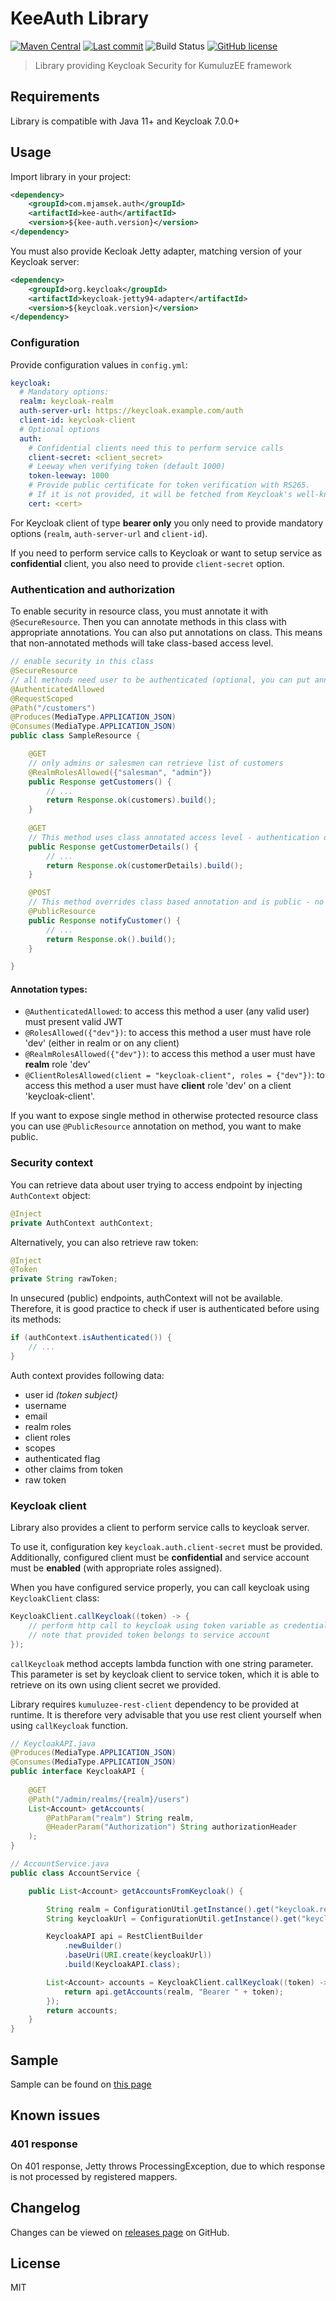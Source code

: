 # KeeAuth Library

[![Maven Central](https://img.shields.io/maven-central/v/com.mjamsek.auth/kee-auth)](https://mvnrepository.com/artifact/com.mjamsek.auth/kee-auth)
[![Last commit](https://img.shields.io/github/last-commit/Jamsek-m/kee-auth/master)](https://github.com/Jamsek-m/kee-auth/commits/master)
![Build Status](https://jenkins.mjamsek.com/buildStatus/icon?job=kumuluzee-keycloak-integration-lib)
[![GitHub license](https://img.shields.io/github/license/Jamsek-m/kee-auth)](https://github.com/Jamsek-m/kee-auth/blob/master/LICENSE)

> Library providing Keycloak Security for KumuluzEE framework

## Requirements

Library is compatible with Java 11+ and Keycloak 7.0.0+

## Usage

Import library in your project:
```xml
<dependency>
    <groupId>com.mjamsek.auth</groupId>
    <artifactId>kee-auth</artifactId>
    <version>${kee-auth.version}</version>
</dependency>
``` 

You must also provide Kecloak Jetty adapter, matching version of your Keycloak server:
```xml
<dependency>
    <groupId>org.keycloak</groupId>
    <artifactId>keycloak-jetty94-adapter</artifactId>
    <version>${keycloak.version}</version>
</dependency>
```

### Configuration

Provide configuration values in `config.yml`:

```yaml
keycloak:
  # Mandatory options:
  realm: keycloak-realm
  auth-server-url: https://keycloak.example.com/auth
  client-id: keycloak-client
  # Optional options
  auth:
    # Confidential clients need this to perform service calls
    client-secret: <client_secret>
    # Leeway when verifying token (default 1000)
    token-leeway: 1000
    # Provide public certificate for token verification with RS265.
    # If it is not provided, it will be fetched from Keycloak's well-known endpoint.
    cert: <cert>
```

For Keycloak client of type **bearer only** you only need to provide mandatory options (`realm`, `auth-server-url` and `client-id`).

If you need to perform service calls to Keycloak or want to setup service as **confidential** client, you also need to provide `client-secret` option.

### Authentication and authorization

To enable security in resource class, you must annotate it with `@SecureResource`.
Then you can annotate methods in this class with appropriate annotations.
You can also put annotations on class. This means that non-annotated methods 
will take class-based access level.

```java
// enable security in this class
@SecureResource
// all methods need user to be authenticated (optional, you can put annotations on method only)
@AuthenticatedAllowed
@RequestScoped
@Path("/customers")
@Produces(MediaType.APPLICATION_JSON)
@Consumes(MediaType.APPLICATION_JSON)
public class SampleResource {

    @GET
    // only admins or salesmen can retrieve list of customers
    @RealmRolesAllowed({"salesman", "admin"})
    public Response getCustomers() {
        // ... 
        return Response.ok(customers).build();
    }
    
    @GET
    // This method uses class annotated access level - authentication only
    public Response getCustomerDetails() {
        // ... 
        return Response.ok(customerDetails).build();
    }

    @POST
    // This method overrides class based annotation and is public - no authentication required
    @PublicResource
    public Response notifyCustomer() {
        // ... 
        return Response.ok().build();
    }

}
```

#### Annotation types:

* `@AuthenticatedAllowed`: to access this method a user (any valid user) must present valid JWT
* `@RolesAllowed({"dev"})`: to access this method a user must have role 'dev' (either in realm or on any client)
* `@RealmRolesAllowed({"dev"})`: to access this method a user must have **realm** role 'dev'
* `@ClientRolesAllowed(client = "keycloak-client", roles = {"dev"})`: to access this method a user must have **client** role 'dev' on a client 'keycloak-client'.

If you want to expose single method in otherwise protected resource class you 
can use `@PublicResource` annotation on method, you want to make public.

### Security context

You can retrieve data about user trying to access endpoint by injecting `AuthContext` object:

```java
@Inject
private AuthContext authContext;
```

Alternatively, you can also retrieve raw token:

```java
@Inject
@Token
private String rawToken;
```

In unsecured (public) endpoints, authContext will not be available. 
Therefore, it is good practice to check if user is authenticated before 
using its methods:
```java
if (authContext.isAuthenticated()) {
    // ...
}
``` 

Auth context provides following data: 

* user id *(token subject)*
* username
* email
* realm roles
* client roles
* scopes
* authenticated flag
* other claims from token
* raw token

### Keycloak client

Library also provides a client to perform service calls to keycloak server.

To use it, configuration key `keycloak.auth.client-secret` must be provided.
Additionally, configured client must be **confidential** and service account 
must be **enabled** (with appropriate roles assigned).

When you have configured service properly, you can call keycloak
using `KeycloakClient` class:

```java
KeycloakClient.callKeycloak((token) -> {
    // perform http call to keycloak using token variable as credential
    // note that provided token belongs to service account
});
```

`callKeycloak` method accepts lambda function with one string parameter.
This parameter is set by keycloak client to service token, which it is able 
to retrieve on its own using client secret we provided.

Library requires `kumuluzee-rest-client` dependency to be provided at runtime.
It is therefore very advisable that you use rest client yourself when using 
`callKeycloak` function.

```java
// KeycloakAPI.java
@Produces(MediaType.APPLICATION_JSON)
@Consumes(MediaType.APPLICATION_JSON)
public interface KeycloakAPI {
   
    @GET
    @Path("/admin/realms/{realm}/users")
    List<Account> getAccounts(
        @PathParam("realm") String realm,
        @HeaderParam("Authorization") String authorizationHeader
    );
}
``` 

```java
// AccountService.java
public class AccountService {

    public List<Account> getAccountsFromKeycloak() {

        String realm = ConfigurationUtil.getInstance().get("keycloak.realm").get();
        String keycloakUrl = ConfigurationUtil.getInstance().get("keycloak.auth-server-url").get();

        KeycloakAPI api = RestClientBuilder
            .newBuilder()
            .baseUri(URI.create(keycloakUrl))
            .build(KeycloakAPI.class);

        List<Account> accounts = KeycloakClient.callKeycloak((token) -> {
            return api.getAccounts(realm, "Bearer " + token);
        });
        return accounts;
    }
}
```

## Sample

Sample can be found on [this page](https://github.com/Jamsek-m/examples/tree/master/javaee/kumuluzee/kumuluzee-keycloak-integration-lib-sample)

## Known issues


### 401 response

On 401 response, Jetty throws ProcessingException, due to which response is not processed by registered mappers.


## Changelog

Changes can be viewed on [releases page](https://github.com/Jamsek-m/kumuluzee-keycloak-integration-lib/releases) on GitHub.

## License

MIT
